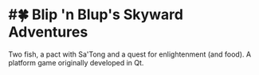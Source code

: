 #:four_leaf_clover: Blip 'n Blup's Skyward Adventures
=========

Two fish, a pact with Sa'Tong and a quest for enlightenment (and food). A platform game originally developed in Qt.
